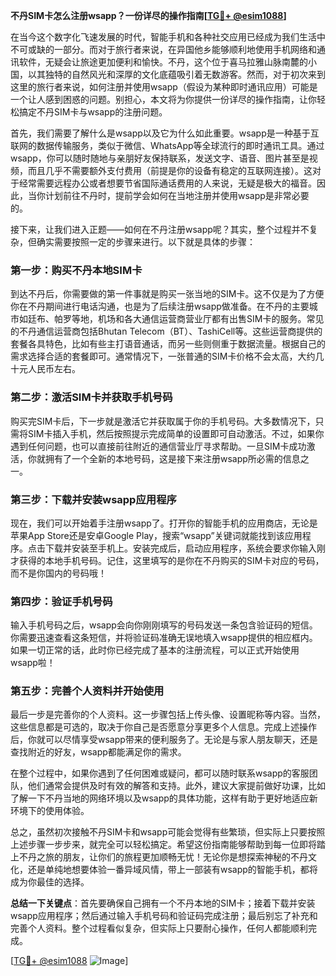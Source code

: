 **不丹SIM卡怎么注册wsapp？一份详尽的操作指南[[TG💪+ @esim1088](https://t.me/s/esim1088)]**

在当今这个数字化飞速发展的时代，智能手机和各种社交应用已经成为我们生活中不可或缺的一部分。而对于旅行者来说，在异国他乡能够顺利地使用手机网络和通讯软件，无疑会让旅途更加便利和愉快。不丹，这个位于喜马拉雅山脉南麓的小国，以其独特的自然风光和深厚的文化底蕴吸引着无数游客。然而，对于初次来到这里的旅行者来说，如何注册并使用wsapp（假设为某种即时通讯应用）可能是一个让人感到困惑的问题。别担心，本文将为你提供一份详尽的操作指南，让你轻松搞定不丹SIM卡与wsapp的注册问题。

首先，我们需要了解什么是wsapp以及它为什么如此重要。wsapp是一种基于互联网的数据传输服务，类似于微信、WhatsApp等全球流行的即时通讯工具。通过wsapp，你可以随时随地与亲朋好友保持联系，发送文字、语音、图片甚至是视频，而且几乎不需要额外支付费用（前提是你的设备有稳定的互联网连接）。这对于经常需要远程办公或者想要节省国际通话费用的人来说，无疑是极大的福音。因此，当你计划前往不丹时，提前学会如何在当地注册并使用wsapp是非常必要的。

接下来，让我们进入正题——如何在不丹注册wsapp呢？其实，整个过程并不复杂，但确实需要按照一定的步骤来进行。以下就是具体的步骤：

### 第一步：购买不丹本地SIM卡

到达不丹后，你需要做的第一件事就是购买一张当地的SIM卡。这不仅是为了方便你在不丹期间进行电话沟通，也是为了后续注册wsapp做准备。在不丹的主要城市如廷布、帕罗等地，机场和各大通信运营商营业厅都有出售SIM卡的服务。常见的不丹通信运营商包括Bhutan Telecom（BT）、TashiCell等。这些运营商提供的套餐各具特色，比如有些主打语音通话，而另一些则侧重于数据流量。根据自己的需求选择合适的套餐即可。通常情况下，一张普通的SIM卡价格不会太高，大约几十元人民币左右。

### 第二步：激活SIM卡并获取手机号码

购买完SIM卡后，下一步就是激活它并获取属于你的手机号码。大多数情况下，只需将SIM卡插入手机，然后按照提示完成简单的设置即可自动激活。不过，如果你遇到任何问题，也可以直接前往附近的通信营业厅寻求帮助。一旦SIM卡成功激活，你就拥有了一个全新的本地号码，这是接下来注册wsapp所必需的信息之一。

### 第三步：下载并安装wsapp应用程序

现在，我们可以开始着手注册wsapp了。打开你的智能手机的应用商店，无论是苹果App Store还是安卓Google Play，搜索“wsapp”关键词就能找到该应用程序。点击下载并安装至手机上。安装完成后，启动应用程序，系统会要求你输入刚才获得的本地手机号码。记住，这里填写的是你在不丹购买的SIM卡对应的号码，而不是你国内的号码哦！

### 第四步：验证手机号码

输入手机号码之后，wsapp会向你刚刚填写的号码发送一条包含验证码的短信。你需要迅速查看这条短信，并将验证码准确无误地填入wsapp提供的相应框内。如果一切正常的话，此时你已经完成了基本的注册流程，可以正式开始使用wsapp啦！

### 第五步：完善个人资料并开始使用

最后一步是完善你的个人资料。这一步骤包括上传头像、设置昵称等内容。当然，这些信息都是可选的，取决于你自己是否愿意分享更多个人信息。完成上述操作后，你就可以尽情享受wsapp带来的便利服务了。无论是与家人朋友聊天，还是查找附近的好友，wsapp都能满足你的需求。

在整个过程中，如果你遇到了任何困难或疑问，都可以随时联系wsapp的客服团队，他们通常会提供及时有效的解答和支持。此外，建议大家提前做好功课，比如了解一下不丹当地的网络环境以及wsapp的具体功能，这样有助于更好地适应新环境下的使用体验。

总之，虽然初次接触不丹SIM卡和wsapp可能会觉得有些繁琐，但实际上只要按照上述步骤一步步来，就完全可以轻松搞定。希望这份指南能够帮助到每一位即将踏上不丹之旅的朋友，让你们的旅程更加顺畅无忧！无论你是想探索神秘的不丹文化，还是单纯地想要体验一番异域风情，带上一部装有wsapp的智能手机，都将成为你最佳的选择。

**总结一下关键点**：首先要确保自己拥有一个不丹本地的SIM卡；接着下载并安装wsapp应用程序；然后通过输入手机号码和验证码完成注册；最后别忘了补充和完善个人资料。整个过程看似复杂，但实际上只要耐心操作，任何人都能顺利完成。

[[TG💪+ @esim1088](https://t.me/s/esim1088) ![Image](https://i.postimg.cc/4NQfJmqS/Snipaste-2025-05-13-00-14-12.png)]